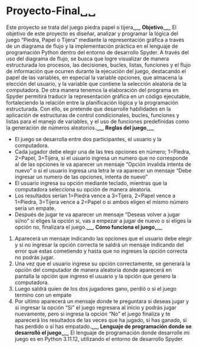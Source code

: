 # Proyecto-Final␣␣
Este proyecto se trata del juego piedra papel o tijera␣␣
**Objetivo**␣␣ 
El objetivo de este proyecto es diseñar, analizar y programar la lógica del juego “Piedra, Papel o Tijera” mediante la representación gráfica a través de un diagrama de flujo y la implementación práctica en el lenguaje de programación Python dentro del entorno de desarrollo Spyder. A través del uso del diagrama de flujo, se busca que logre visualizar de manera estructurada los procesos, las decisiones, bucles, listas, funciones y el flujo de información que ocurren durante la ejecución del juego, destacando el papel de las variables, en especial la variable opciones, que almacena la elección del usuario, y la variable que contiene la selección aleatoria de la computadora.
De otra manera tenemos la elaboración del programa en Spyder permitirá traducir la representación gráfica en un código ejecutable, fortaleciendo la relación entre la planificación lógica y la programación estructurada. Con ello, se pretende que desarrolle habilidades en la aplicación de estructuras de control condicionales, bucles, funciones y listas para el manejo de variables, y el uso de funciones predefinidas como la generación de números aleatorios.␣␣
**Reglas del juego**␣␣
- El juego se desarrolla entre dos participantes, el usuario y la computadora. 
-	Cada jugador debe elegir una de las tres opciones en número; 1=Piedra, 2=Papel, 3=Tijera, si el usuario ingresa un numero que no corresponde al de las opciones le va aparecer un      mensaje “Opción invalida intenta de nuevo” o si el usuario ingresa una letra le va aparecer un mensaje “Debe ingresar un numero de las opciones, intenta de nuevo”
- El usuario ingresa su opción mediante teclado, mientras que la computadora selecciona su opción de manera aleatoria. 
- Los resultados serían 1=Piedra vence a 3=Tijera, 2=Papel vence a 1=Piedra, 3=Tijera vence a 2=Papel o si ambos eligen el mismo número sería un empate. 
- Después de jugar te va aparecer un mensaje “Deseas volver a jugar si/no” si eliges la opción si, vas a empezar a jugar de nuevo o si eliges la opción no, finalizara el juego.␣␣
**Cómo funciona el juego**␣␣ 
1.	Aparecerá un mensaje indicando las opciones que el usuario debe elegir y si no ingresar la opción correcta te saldrá un mensaje indicando del error que estas cometiendo y hasta que no ingreses la opción correcta no podrás jugar.
2.	Una vez que el usuario ingrese su opción correctamente, se generará la opción del computador de manera aleatoria donde aparecerá en pantalla la opción que ingreso el usuario y la opción que genero la computadora. 
3.	Luego saldrá quien de los dos jugadores gano, perdió o si el juego termino con un empate
4.	Por ultimo aparecerá un mensaje donde te preguntara si deseas jugar y si ingresar la opción “Si” el juego regresara al inicio y podrás jugar nuevamente, pero si ingresa la opción “No” el juego finaliza y te aparecerá los resultados de las veces que ha jugado, si has ganado, si has perdido o si has empatado.␣␣
**Lenguaje de programación donde se desarrolló el juego**␣␣ 
El lenguaje de programación donde desarrolle mi juego es en Python 3.11.12, utilizando el entorno de desarrollo Spyder.
